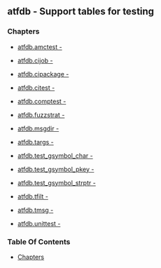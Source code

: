 ## atfdb - Support tables for testing


### Chapters
<a href="#chapters"></a>

* [atfdb.amctest -](/txt/ssimdb/atfdb/amctest.md)

* [atfdb.cijob -](/txt/ssimdb/atfdb/cijob.md)

* [atfdb.cipackage -](/txt/ssimdb/atfdb/cipackage.md)

* [atfdb.citest -](/txt/ssimdb/atfdb/citest.md)

* [atfdb.comptest -](/txt/ssimdb/atfdb/comptest.md)

* [atfdb.fuzzstrat -](/txt/ssimdb/atfdb/fuzzstrat.md)

* [atfdb.msgdir -](/txt/ssimdb/atfdb/msgdir.md)

* [atfdb.targs -](/txt/ssimdb/atfdb/targs.md)

* [atfdb.test_gsymbol_char -](/txt/ssimdb/atfdb/test_gsymbol_char.md)

* [atfdb.test_gsymbol_pkey -](/txt/ssimdb/atfdb/test_gsymbol_pkey.md)

* [atfdb.test_gsymbol_strptr -](/txt/ssimdb/atfdb/test_gsymbol_strptr.md)

* [atfdb.tfilt -](/txt/ssimdb/atfdb/tfilt.md)

* [atfdb.tmsg -](/txt/ssimdb/atfdb/tmsg.md)

* [atfdb.unittest -](/txt/ssimdb/atfdb/unittest.md)

### Table Of Contents
<a href="#table-of-contents"></a>
* [Chapters](#chapters)

